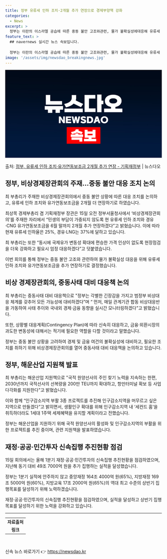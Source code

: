 ```yaml
---
title: 정부 유류세 인하 조치·2개월 추가 연장으로 경제부양책 강화
categories:
  - News
excerpt: >
  정부는 이란의 이스라엘 공습에 따른 중동 불안 고조와관련, 물가 불확실성에대응해 유류세 인하 등의 조치를 2…
feature_text: >
  ## navernews 실시간 뉴스 속보입니다.

  정부는 이란의 이스라엘 공습에 따른 중동 불안 고조와관련, 물가 불확실성에대응해 유류세 인하 등의 조치를 2…
image: '/assets/img/newsdao_breakingnews.jpg'
---
```


![뉴스다오 속보](/assets/img/newsdao_breakingnews.jpg)

<p>출처: <a href="https://newsdao.kr/3589" rel="dofollow">정부, 유류세 인하 조치·유가연동보조금 2개월 추가 연장 - 기획재정부</a> | 뉴스다오</p>

<h2 data-ke-size="size26">정부, 비상경제장관회의 주재…중동 불안 대응 조치 논의</h2>
<p data-ke-size="size16">최 부총리가 주재한 비상경제장관회의에서 중동 불안 상황에 따른 대응 조치를 논의하고, 유류세 인하 조치와 유가연동보조금을 2개월 더 연장하기로 하였습니다.</p>

<p data-ke-size="size16">최상목 경제부총리 겸 기획재정부 장관은 15일 오전 정부서울청사에서 ‘비상경제장관회의’를 주재한 자리에서 “민생의 부담이 가중되지 않도록 현 유류세 인하 조치와 경유·CNG 유가연동보조금을 6월 말까지 2개월 추가 연장하겠다”고 밝혔습니다. 이에 따라 현재 유류세 인하율은 25%, 경유·LNG는 37%에 달하고 있습니다.</p>

<p data-ke-size="size16">최 부총리는 또한 “동시에 국제유가 변동성 확대에 편승한 가격 인상이 없도록 현장점검을 더욱 강화하고 필요시 엄정 대응하겠다”고 덧붙였습니다.</p>

<p data-ke-size="size16">이번 회의를 통해 정부는 중동 불안 고조와 관련하여 물가 불확실성 대응을 위해 유류세 인하 조치와 유가연동보조금을 추가 연장하기로 결정했습니다.</p>

<h2 data-ke-size="size26">비상 경제장관회의, 중동사태 대비 대응책 논의</h2>
<p data-ke-size="size16">최 부총리는 중동사태 대비 대응책으로 "정부는 각별한 긴장감을 가지고 범정부 비상대응 체계를 갖추어 모든 가능성에 대비하겠다”며 “ 먼저, 매일 관계기관 합동 비상대응반을 가동하여 사태 추이와 국내외 경제·금융 동향을 실시간 모니터링하겠다"고 밝혔습니다.</p>

<p data-ke-size="size16">또한, 상황별 대응계획(Contingency Plan)에 따라 신속히 대응하고, 금융·외환시장의 과도한 변동성에 대해서는 적기에 필요한 역할을 다할 것이라고 말했습니다.</p>

<p data-ke-size="size16">정부는 중동 불안 상황을 고려하여 경제 및 금융 여건의 불확실성에 대비하고, 필요한 조치를 취하기 위해 비상경제장관회의를 열어 중동사태 대비 대응책을 논의하고 있습니다.</p>

<h2 data-ke-size="size26">정부, 해운산업 지원책 발표</h2>
<p data-ke-size="size16">최 부총리는 해운산업 지원책으로 "국적 원양선사의 주인 찾기 노력을 지속하는 한편, 2030년까지 국적선사의 선복량을 200만 TEU까지 확대하고, 항만터미널 확보 등 사업다각화를 지원한다"고 밝혔습니다.</p>

<p data-ke-size="size16">이와 함께 “인구감소지역 부활 3종 프로젝트를 추진해 인구감소지역을 머무르고 싶은 지역으로 만들겠다”고 밝히면서, 생활인구 확대를 위해 인구감소지역 내 ‘세컨드 홈’을 취득하더라도 1세대 1주택 세제혜택을 유지할 계획이라고 전했습니다.</p>

<p data-ke-size="size16">정부는 해운산업을 지원하기 위해 국적 원양선사의 활성화 및 인구감소지역의 부활을 위한 프로젝트를 추진 중이며, 관련 지원책을 발표하였습니다.</p>

<h2 data-ke-size="size26">재정·공공·민간투자 신속집행 추진현황 점검</h2>
<p data-ke-size="size16">15일 회의에서는 올해 1분기 재정·공공·민간투자의 신속집행 추진현황을 점검하였으며, 지난해 동기 대비 49조 7000억 원을 추가 집행하는 실적을 달성했습니다.</p>

<p data-ke-size="size16">정부는 1분기 실적에 안주하지 않고 중앙재정 164조 4000억 원(65%), 지방재정 169조 5000억 원(60%), 지방교육 17조 2000억 원(65%)의 역대 최고 수준의 상반기 집행목표를 달성하기 위해 노력하겠습니다.</p>

<p data-ke-size="size16">재정·공공·민간투자의 신속집행 추진현황을 점검하였으며, 실적을 달성하고 상반기 집행목표를 달성하기 위한 노력을 강화하고 있습니다.</p>

<hr>

<table>
<tbody>
<tr>
<td style="text-align: center; height: 17px;"><b>자료출처</b></td>
</tr>
<tr>
<td style="text-align: center; height: 17px;"><b>링크</b></td>
</tr>
</tbody>
</table>
<p data-ke-size="size16">&nbsp;</p> 

신속 뉴스 바로가기 👉 <a href="https://newsdao.kr" rel="dofollow">https://newsdao.kr</a>



